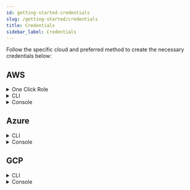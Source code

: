 ```yaml
---
id: getting-started-credentials
slug: /getting-started/credentials
title: Credentials
sidebar_label: Credentials
---
```


Follow the specific cloud and preferred method to create the necessary credentials below:

## AWS

<details>
<summary>One Click Role</summary>

</details>

<details>
<summary>CLI</summary>

</details>

<details>
<summary>Console</summary>

### How Massdriver uses your role

To keep your environment secure, Massdriver uses a role with a trust policy to access your AWS account for provisioning and monitoring of your infrastructure. The account that assumes this role is private and has no access from the public internet.

### Create a role with a trust policy

Run the following command with the [AWS CLI](https://docs.aws.amazon.com/cli/latest/userguide/getting-started-install.html). Fill in the `{{ROLE NAME}}`. Save it for importing the role in to Massdriver.

```bash
aws iam create-role --role-name={{ROLE_NAME}} --description="Massdriver Cloud Provisioning Role" --assume-role-policy-document='{"Version":"2012-10-17","Statement":[{"Sid":"MassdriverCloudProvisioner","Effect":"Allow","Principal":{"AWS":["308878630280"]},"Action":"sts:AssumeRole","Condition":{"StringEquals":{ "sts:ExternalId":"{{EXTERNAL_ID}}"}}}]}'
```

### Assign the role administrator privileges

Fill in the role name used above and run this command to give Massdriver administrator privileges.

```bash
aws iam attach-role-policy --role-name={{ROLE_NAME}} --policy-arn arn:aws:iam::aws:policy/AdministratorAccess
```

## Import role to Massdriver

In the form to the left, name the credential as your AWS account for use within Massdriver and fill in both the aws arn as `arn:aws:iam::YOUR_AWS_ACCOUNT_ID:role/{{ROLE_NAME}}` and the external ID. Click submit and head to the projects page to start building your infrastructure.

</details>

## Azure

<details>
<summary>CLI</summary>

### Install Azure CLI

To get started, you'll need the [Azure CLI](https://learn.microsoft.com/en-us/cli/azure/install-azure-cli) installed locally on your machine. The Azure Cloud Shell available in the Azure Portal does **not** have the ability to grant the service principal the required permissions.

2. Obtain your **subscription ID**

Paste this script into the command-line to list your subscriptions:

```bash
az account list --output table
```

Copy the value of the `SubscriptionId` and `TenantId` you want to use and paste it into Massdriver under **Subscription ID** and **Tenant ID**, and also store the `SubscriptionId` for the next step.

3. Paste this script in the command-line to create an Azure service principal, and replace `<mySubscriptionID>` with the subscription ID you copied from the last step:

```bash
az ad sp create-for-rbac --name massdriver-service-principal \
                         --role owner \
                         --scopes /subscriptions/<mySubscriptionID>
```

4. Copy the following attributes and paste them into Massdriver:

- appId &rarr; **Client ID**
- password &rarr; **Client Secret**

Once finished, click the **Submit** button in Massdriver to create your credential.

</details>

<details>
<summary>Console</summary>

### Registering the service principal app in Azure AD

1. Sign into your Azure account through the [Azure portal](https://portal.azure.com/)
2. Search for and select **Microsoft Entra ID**
3. Select **App registration**
4. Select **New registration**

![Massdriver example 1](/docs/getting_started/img/mdspcreate1.png "Massdriver example 1")

5. Name your application: `massdriver-service-principal`
6. Select **Accounts in this organization directory only**
7. Leave **Redirect URI** blank

![Massdriver example 2](/docs/getting_started/img/mdspcreate2.png "Massdriver example 2")

8. Click **Register**
9. On the Overview menu, copy the following values and paste them into Massdriver:

- Application (client) ID &rarr; **Client ID**
- Directory (tenant) ID &rarr; **Tenant ID**

![Massdriver example 3](/docs/getting_started/img/mdspcreate3.png "Massdriver example 3")

10. Select **Certificates & secrets** on the left
11. Select **New client secret**
12. Set the description to `platform`, set expiration date, and click **Add**

![Massdriver example 4](/docs/getting_started/img/mdspcreate4.png "Massdriver example 4")

1. Copy the **Value** password and paste into Massdriver under **Client Secret**. <span style="color:red">**Do not use the Secret ID**</span>.

![Massdriver example 5](/docs/getting_started/img/mdspcreate6.png "Massdriver example 5")

### Assign subscription Owner the service principal

1. In the Azure portal, search for and select **Subscription**
2. Select the subscription you want to use in Massdriver
3. In the Overview menu, copy your **Subscription ID** and paste it into Massdriver under **Subscription ID**
4. Select **Access control (IAM)**
5. Select **Add** > **Add role assignment**
6. Select **Privileged Administrator Roles** tab and then the **Owner** role and click **Next**
7. Select **Select members**, search for `massdriver-service-principal`, click on the service principal, and then click **Select** at the bottom, then **Next**
8. Select **Allow user to assign all roles except privileged administrator roles** and click **Next** then **Review + assign** twice to finish.

### Adding the Azure service principal to your Massdriver organization

1. In Massdriver, click on the menu on the top left and expand **Organization Settings**
2. Click **Configure Credentials**
3. Select **Azure Service Principal**
4. Set the credential name to your subscription name
5. Fill in the fields as guided below:

- Client ID (appId in Azure CLI)
- Client Secret (service principal password)
- Subscription ID
- Tenant ID (tenant in Azure CLI)

</details>

## GCP

<details>
<summary>CLI</summary>

</details>

<details>
<summary>Console</summary>

</details>

